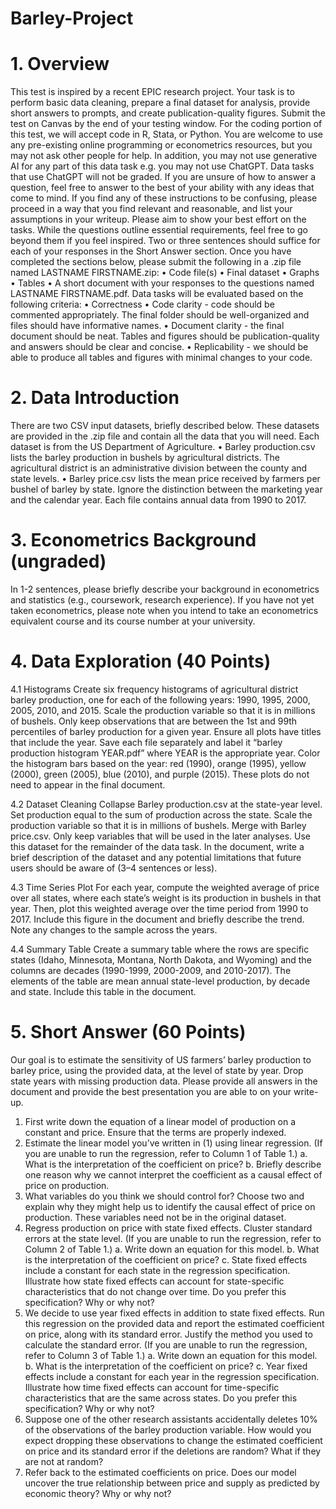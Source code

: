 # Barley-Project
# 1. Overview
This test is inspired by a recent EPIC research project. Your task is to perform basic data
cleaning, prepare a final dataset for analysis, provide short answers to prompts, and create
publication-quality figures. Submit the test on Canvas by the end of your testing window.
For the coding portion of this test, we will accept code in R, Stata, or Python. You are
welcome to use any pre-existing online programming or econometrics resources, but you
may not ask other people for help. In addition, you may not use generative AI for any part
of this data task e.g. you may not use ChatGPT. Data tasks that use ChatGPT will not be
graded.
If you are unsure of how to answer a question, feel free to answer to the best of your ability
with any ideas that come to mind. If you find any of these instructions to be confusing,
please proceed in a way that you find relevant and reasonable, and list your assumptions in
your writeup.
Please aim to show your best effort on the tasks. While the questions outline essential
requirements, feel free to go beyond them if you feel inspired. Two or three sentences should
suffice for each of your responses in the Short Answer section.
Once you have completed the sections below, please submit the following in a .zip file named
LASTNAME FIRSTNAME.zip:
• Code file(s)
• Final dataset
• Graphs
• Tables
• A short document with your responses to the questions named LASTNAME FIRSTNAME.pdf.
Data tasks will be evaluated based on the following criteria:
• Correctness
• Code clarity - code should be commented appropriately. The final folder should be
well-organized and files should have informative names.
• Document clarity - the final document should be neat. Tables and figures should be
publication-quality and answers should be clear and concise.
• Replicability - we should be able to produce all tables and figures with minimal changes
to your code.

# 2. Data Introduction
There are two CSV input datasets, briefly described below. These datasets are provided
in the .zip file and contain all the data that you will need. Each dataset is from the US
Department of Agriculture.
• Barley production.csv lists the barley production in bushels by agricultural districts. The agricultural district is an administrative division between the county and
state levels.
• Barley price.csv lists the mean price received by farmers per bushel of barley by
state. Ignore the distinction between the marketing year and the calendar year.
Each file contains annual data from 1990 to 2017.

# 3. Econometrics Background (ungraded)
In 1-2 sentences, please briefly describe your background in econometrics and statistics (e.g.,
coursework, research experience). If you have not yet taken econometrics, please note when
you intend to take an econometrics equivalent course and its course number at your university.


# 4. Data Exploration (40 Points)
4.1 Histograms
Create six frequency histograms of agricultural district barley production, one for each of
the following years: 1990, 1995, 2000, 2005, 2010, and 2015. Scale the production variable
so that it is in millions of bushels. Only keep observations that are between the 1st and 99th
percentiles of barley production for a given year. Ensure all plots have titles that include the
year. Save each file separately and label it “barley production histogram YEAR.pdf” where
YEAR is the appropriate year. Color the histogram bars based on the year: red (1990),
orange (1995), yellow (2000), green (2005), blue (2010), and purple (2015). These plots do
not need to appear in the final document.

4.2 Dataset Cleaning
Collapse Barley production.csv at the state-year level. Set production equal to the sum
of production across the state. Scale the production variable so that it is in millions of
bushels. Merge with Barley price.csv. Only keep variables that will be used in the later
analyses. Use this dataset for the remainder of the data task. In the document, write a brief
description of the dataset and any potential limitations that future users should be aware of
(3–4 sentences or less).

4.3 Time Series Plot
For each year, compute the weighted average of price over all states, where each state’s
weight is its production in bushels in that year. Then, plot this weighted average over the
time period from 1990 to 2017. Include this figure in the document and briefly describe the
trend. Note any changes to the sample across the years.

4.4 Summary Table
Create a summary table where the rows are specific states (Idaho, Minnesota, Montana,
North Dakota, and Wyoming) and the columns are decades (1990-1999, 2000-2009, and
2010-2017). The elements of the table are mean annual state-level production, by decade
and state. Include this table in the document.

# 5. Short Answer (60 Points)
Our goal is to estimate the sensitivity of US farmers’ barley production to barley price, using
the provided data, at the level of state by year. Drop state years with missing production
data. Please provide all answers in the document and provide the best presentation you are
able to on your write-up.
  1. First write down the equation of a linear model of production on a constant and price.
Ensure that the terms are properly indexed.
  2. Estimate the linear model you’ve written in (1) using linear regression. (If you are
unable to run the regression, refer to Column 1 of Table 1.)
      a. What is the interpretation of the coefficient on price?
      b. Briefly describe one reason why we cannot interpret the coefficient as a causal
effect of price on production.
  4. What variables do you think we should control for? Choose two and explain why they
might help us to identify the causal effect of price on production. These variables need
not be in the original dataset.
  5. Regress production on price with state fixed effects. Cluster standard errors at the
state level. (If you are unable to run the regression, refer to Column 2 of Table 1.)
      a. Write down an equation for this model.
      b. What is the interpretation of the coefficient on price?
      c. State fixed effects include a constant for each state in the regression specification.
Illustrate how state fixed effects can account for state-specific characteristics that
do not change over time. Do you prefer this specification? Why or why not?
  6. We decide to use year fixed effects in addition to state fixed effects. Run this regression
on the provided data and report the estimated coefficient on price, along with its
standard error. Justify the method you used to calculate the standard error. (If you
are unable to run the regression, refer to Column 3 of Table 1.)
      a. Write down an equation for this model.
      b. What is the interpretation of the coefficient on price?
      c. Year fixed effects include a constant for each year in the regression specification.
Illustrate how time fixed effects can account for time-specific characteristics that
are the same across states. Do you prefer this specification? Why or why not?
  7. Suppose one of the other research assistants accidentally deletes 10% of the observations
of the barley production variable. How would you expect dropping these observations
to change the estimated coefficient on price and its standard error if the deletions are
random? What if they are not at random?
  8. Refer back to the estimated coefficients on price. Does our model uncover the true
relationship between price and supply as predicted by economic theory? Why or why
not?
